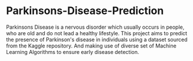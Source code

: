 # Parkinsons-Disease-Prediction
Parkinsons Disease is a nervous disorder which usually occurs in people, who are old and do not lead a healthy lifestyle. This project aims to predict the presence of Parkinson's disease in individuals using a dataset sourced from the Kaggle repository. And making use of diverse set of Machine Learning Algorithms to ensure early disease detection.

